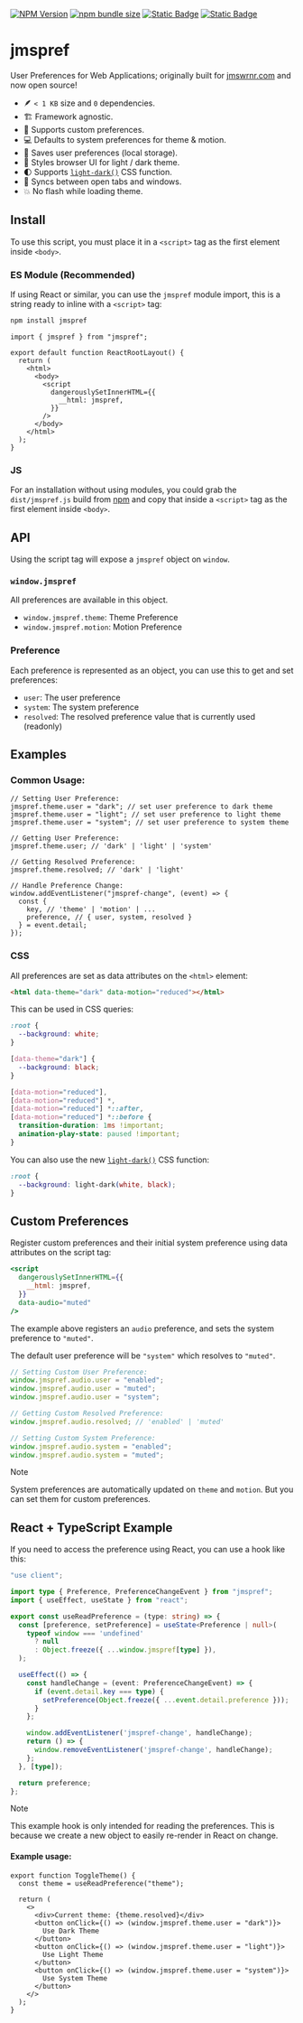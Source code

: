 [![NPM Version](https://img.shields.io/npm/v/jmspref?logo=npm&label=%20&labelColor=%23cb0000&color=%23cb0000)](https://www.npmjs.com/package/jmspref)
[![npm bundle size](https://img.shields.io/bundlephobia/minzip/jmspref?labelColor=%2322212C&color=%238aff80)](https://bundlephobia.com/package/jmspref)
[![Static Badge](https://img.shields.io/badge/Made_by_James_Warner-000000?logo=data%3Aimage%2Fsvg%2Bxml%3Bbase64%2CPHN2ZyB4bWxucz0iaHR0cDovL3d3dy53My5vcmcvMjAwMC9zdmciIGhlaWdodD0iMjBweCIgdmlld0JveD0iMCAtOTYwIDk2MCA5NjAiIHdpZHRoPSIyMHB4IiBmaWxsPSIjZThlYWVkIj48cGF0aCBkPSJNNDgwLTQ4MHEtNjAgMC0xMDItNDJ0LTQyLTEwMnEwLTYwIDQyLTEwMnQxMDItNDJxNjAgMCAxMDIgNDJ0NDIgMTAycTAgNjAtNDIgMTAydC0xMDIgNDJaTTE5Mi0xOTJ2LTk2cTAtMjMgMTIuNS00My41VDIzOS0zNjZxNTUtMzIgMTE2LjUtNDlUNDgwLTQzMnE2MyAwIDEyNC41IDE3VDcyMS0zNjZxMjIgMTMgMzQuNSAzNHQxMi41IDQ0djk2SDE5MloiLz48L3N2Zz4%3D)](https://jmswrnr.com/)
[![Static Badge](https://img.shields.io/badge/Buy_Me_A_Coffee-FFDD00?logo=buymeacoffee&logoColor=000)](https://buymeacoffee.com/jmswrnr)

# jmspref

User Preferences for Web Applications; originally built for [jmswrnr.com](https://jmswrnr.com) and now open source!

- 🪶 `< 1 KB` size and `0` dependencies.
- 🏗️ Framework agnostic.
- 🧱 Supports custom preferences.
- 💻 Defaults to system preferences for theme & motion.
- 🫙 Saves user preferences (local storage).
- 🎨 Styles browser UI for light / dark theme.
- 🌓 Supports [`light-dark()`](https://developer.mozilla.org/en-US/docs/Web/CSS/color_value/light-dark) CSS function.
- 🔗 Syncs between open tabs and windows.
- 💥 No flash while loading theme.

## Install

To use this script, you must place it in a `<script>` tag as the first element inside `<body>`.

### ES Module (Recommended)

If using React or similar, you can use the `jmspref` module import, this is a string ready to inline with a `<script>` tag:

```bash
npm install jmspref
```

```tsx
import { jmspref } from "jmspref";

export default function ReactRootLayout() {
  return (
    <html>
      <body>
        <script
          dangerouslySetInnerHTML={{
            __html: jmspref,
          }}
        />
      </body>
    </html>
  );
}
```

### JS

For an installation without using modules, you could grab the `dist/jmspref.js` build from [npm](https://www.npmjs.com/package/jmspref?activeTab=code) and copy that inside a `<script>` tag as the first element inside `<body>`.

## API

Using the script tag will expose a `jmspref` object on `window`.

### `window.jmspref`

All preferences are available in this object.

- `window.jmspref.theme`: Theme Preference
- `window.jmspref.motion`: Motion Preference

### Preference

Each preference is represented as an object, you can use this to get and set preferences:

- `user`: The user preference
- `system`: The system preference
- `resolved`: The resolved preference value that is currently used (readonly)

## Examples

### Common Usage:

```tsx
// Setting User Preference:
jmspref.theme.user = "dark"; // set user preference to dark theme
jmspref.theme.user = "light"; // set user preference to light theme
jmspref.theme.user = "system"; // set user preference to system theme

// Getting User Preference:
jmspref.theme.user; // 'dark' | 'light' | 'system'

// Getting Resolved Preference:
jmspref.theme.resolved; // 'dark' | 'light'

// Handle Preference Change:
window.addEventListener("jmspref-change", (event) => {
  const {
    key, // 'theme' | 'motion' | ...
    preference, // { user, system, resolved }
  } = event.detail;
});
```

### CSS

All preferences are set as data attributes on the `<html>` element:

```html
<html data-theme="dark" data-motion="reduced"></html>
```

This can be used in CSS queries:

```css
:root {
  --background: white;
}

[data-theme="dark"] {
  --background: black;
}

[data-motion="reduced"],
[data-motion="reduced"] *,
[data-motion="reduced"] *::after,
[data-motion="reduced"] *::before {
  transition-duration: 1ms !important;
  animation-play-state: paused !important;
}
```

You can also use the new [`light-dark()`](https://developer.mozilla.org/en-US/docs/Web/CSS/color_value/light-dark) CSS function:

```css
:root {
  --background: light-dark(white, black);
}
```

## Custom Preferences

Register custom preferences and their initial system preference using data attributes on the script tag:

```jsx
<script
  dangerouslySetInnerHTML={{
    __html: jmspref,
  }}
  data-audio="muted"
/>
```

The example above registers an `audio` preference, and sets the system preference to `"muted"`.

The default user preference will be `"system"` which resolves to `"muted"`.

```ts
// Setting Custom User Preference:
window.jmspref.audio.user = "enabled";
window.jmspref.audio.user = "muted";
window.jmspref.audio.user = "system";

// Getting Custom Resolved Preference:
window.jmspref.audio.resolved; // 'enabled' | 'muted'

// Setting Custom System Preference:
window.jmspref.audio.system = "enabled";
window.jmspref.audio.system = "muted";
```
> [!NOTE]
> System preferences are automatically updated on `theme` and `motion`.
> But you can set them for custom preferences.

## React + TypeScript Example

If you need to access the preference using React, you can use a hook like this:

```ts
"use client";

import type { Preference, PreferenceChangeEvent } from "jmspref";
import { useEffect, useState } from "react";

export const useReadPreference = (type: string) => {
  const [preference, setPreference] = useState<Preference | null>(
    typeof window === 'undefined'
      ? null
      : Object.freeze({ ...window.jmspref[type] }),
  );

  useEffect(() => {
    const handleChange = (event: PreferenceChangeEvent) => {
      if (event.detail.key === type) {
        setPreference(Object.freeze({ ...event.detail.preference }));
      }
    };

    window.addEventListener('jmspref-change', handleChange);
    return () => {
      window.removeEventListener('jmspref-change', handleChange);
    };
  }, [type]);

  return preference;
};
```

> [!NOTE]
> This example hook is only intended for reading the preferences.
> This is because we create a new object to easily re-render in React on change.

#### Example usage:

```tsx
export function ToggleTheme() {
  const theme = useReadPreference("theme");

  return (
    <>
      <div>Current theme: {theme.resolved}</div>
      <button onClick={() => (window.jmspref.theme.user = "dark")}>
        Use Dark Theme
      </button>
      <button onClick={() => (window.jmspref.theme.user = "light")}>
        Use Light Theme
      </button>
      <button onClick={() => (window.jmspref.theme.user = "system")}>
        Use System Theme
      </button>
    </>
  );
}
```
